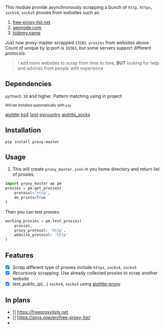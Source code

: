 This module provide asynchronously scrapping a bunch of `http`, `https`, `socks4`, `socks5` proxies from websites such as:
1) [free-proxy-list.net](https://free-proxy-list.net)
2) [geonode.com](https://geonode.com)
3) [hidemy.name](https://hidemy.name)

Just now proxy-master scrapped `23265 proxies` from websites above. Count of unique by ip:port is `18383`, 
but some servers support different protocols.

> I add more websites to scrap from time to time, **BUT** looking for help and advices 
from people with experience

## Dependencies 

`python3.10` and higher. Pattern matching using in project

<sub>Will be installed automatically with `pip`</sub>

[aiohttp](https://github.com/aio-libs/aiohttp)
[bs4](https://pypi.org/project/beautifulsoup4/)
[lxml](https://pypi.org/project/lxml/)
[pycountry](https://github.com/flyingcircusio/pycountry)
[aiohttp_socks](https://github.com/romis2012/aiohttp-socks)

## Installation
`pip install proxy-master`

## Usage

1. This will create `proxy_master.json` in you home directory and return list of proxies.
```python
import proxy_master as pm
proxies = pm.get_proxies(
    protocol='http',
    do_prints=True
)
```
Then you can test proxies:
```python
working_proxies = pm.test_proxies(
    proxies,
    proxy_protocol: 'http',
    website_protocol: 'http'
)
```

## Features
- [x] Scrap different type of proxies include `https`, `socks4`, `socks5`
- [x] <i>Recursively</i> scrapping. Use already collected proxies to scrap another website
- [x] test_public_ip(...) `socks4`, `socks5` using <a href="https://github.com/Skactor/aiohttp-proxy">aiohttp-proxy</a>

## In plans
- [] https://freeproxylists.net
- [] https://spys.one/en/free-proxy-list/
- 
